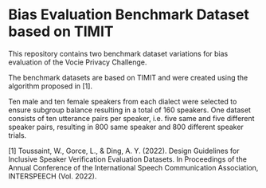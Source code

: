 # Bias Evaluation Benchmark Dataset based on TIMIT

This repository contains two benchmark dataset variations for bias evaluation of the Vocie Privacy Challenge. 

The benchmark datasets are based on TIMIT and were created using the algorithm proposed in [1].

Ten male and ten female speakers from each dialect were selected to ensure subgroup balance resulting in a total of 160 speakers.
One dataset consists of ten utterance pairs per speaker, i.e. five same and five different speaker pairs, resulting in 800 same speaker and 800 different speaker trials. 


[1] Toussaint, W., Gorce, L., & Ding, A. Y. (2022). Design Guidelines for Inclusive Speaker Verification Evaluation Datasets. In Proceedings of the Annual Conference of the International Speech Communication Association, INTERSPEECH (Vol. 2022).
